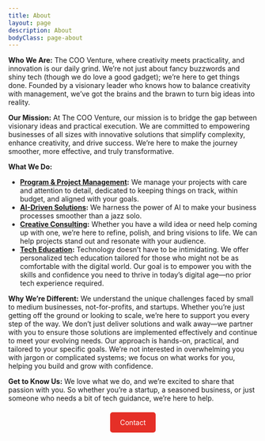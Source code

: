 ```yaml
---
title: About
layout: page
description: About
bodyClass: page-about
---
```


**Who We Are:**
The COO Venture, where creativity meets practicality, and innovation is our daily grind. We’re not just about fancy buzzwords and shiny tech (though we do love a good gadget); we’re here to get things done. Founded by a visionary leader who knows how to balance creativity with management, we’ve got the brains and the brawn to turn big ideas into reality.

**Our Mission:**
At The COO Venture, our mission is to bridge the gap between visionary ideas and practical execution. We are committed to empowering businesses of all sizes with innovative solutions that simplify complexity, enhance creativity, and drive success. We’re here to make the journey smoother, more effective, and truly transformative.

**What We Do:**
- **[Program & Project Management](/program-and-project-management/):** We manage your projects with care and attention to detail, dedicated to keeping things on track, within budget, and aligned with your goals.
- **[AI-Driven Solutions](/ai-driven-solutions/):** We harness the power of AI to make your business processes smoother than a jazz solo.
- **[Creative Consulting](/creative-consulting/):** Whether you have a wild idea or need help coming up with one, we’re here to refine, polish, and bring visions to life. We can help projects stand out and resonate with your audience.
- **[Tech Education](/tech-education/):** Technology doesn’t have to be intimidating. We offer personalized tech education tailored for those who might not be as comfortable with the digital world. Our goal is to empower you with the skills and confidence you need to thrive in today’s digital age—no prior tech experience required.


**Why We’re Different:**
We understand the unique challenges faced by small to medium businesses, not-for-profits, and startups. Whether you’re just getting off the ground or looking to scale, we’re here to support you every step of the way. We don’t just deliver solutions and walk away—we partner with you to ensure those solutions are implemented effectively and continue to meet your evolving needs. Our approach is hands-on, practical, and tailored to your specific goals. We’re not interested in overwhelming you with jargon or complicated systems; we focus on what works for you, helping you build and grow with confidence.

**Get to Know Us:**
We love what we do, and we’re excited to share that passion with you. So whether you’re a startup, a seasoned business, or just someone who needs a bit of tech guidance, we’re here to help.

<div style="margin-top: 20px; text-align: center;">
  <a href="{{ site.data.contact.contact_button_link }}" class="button" style="background-color: #E52F27; color: #ffffff; padding: 10px 20px; text-decoration: none; border-radius: 5px; display: inline-block; line-height: 1.5; text-align: center; vertical-align: middle;">Contact</a>
</div>
